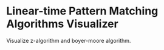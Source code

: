 # Linear-time Pattern Matching Algorithms Visualizer
Visualize z-algorithm and boyer-moore algorithm. 
